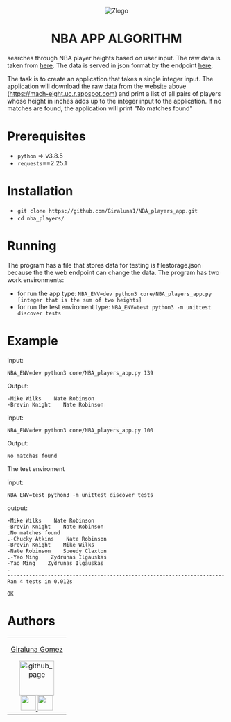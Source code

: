 <p align="center">
    <img alt="Zlogo" src="https://i.ytimg.com/vi/QhSOVD74oRI/maxresdefault.jpg" />
</p>
<h1 align="center">
    NBA APP ALGORITHM
</h1>

searches through NBA player heights
based on user input. The raw data is taken from
[here](https://www.openintro.org/data/index.php?data=nba_heights).  The data is
served in json format by the endpoint
[here](https://mach-eight.uc.r.appspot.com/).

The task is to create an application that takes a single integer input. The
application will download the raw data from the website above
(https://mach-eight.uc.r.appspot.com) and print a list of all pairs of players
whose height in inches adds up to the integer input to the application. If no
matches are found, the application will print "No matches found"

# Prerequisites

* `python` => v3.8.5
* `requests`==2.25.1

# Installation
* `git clone https://github.com/Giraluna1/NBA_players_app.git`
* `cd nba_players/`

# Running
The program has a file that stores data for testing is filestorage.json because the the web endpoint can change the data.
The program has two work environments:
* for run the app type: `NBA_ENV=dev python3 core/NBA_players_app.py [integer that is the sum of two heights]`
* for run the test enviroment type: `NBA_ENV=test python3 -m unittest discover tests`

# Example
input:

`NBA_ENV=dev python3 core/NBA_players_app.py 139`

Output:
```
-Mike Wilks    Nate Robinson
-Brevin Knight    Nate Robinson

```
input:

`NBA_ENV=dev python3 core/NBA_players_app.py 100`

Output:
```
No matches found
```

The test enviroment

input:

`NBA_ENV=test python3 -m unittest discover tests`

output:
```
-Mike Wilks    Nate Robinson
-Brevin Knight    Nate Robinson
.No matches found
.-Chucky Atkins    Nate Robinson
-Brevin Knight    Mike Wilks
-Nate Robinson    Speedy Claxton
.-Yao Ming    Zydrunas Ilgauskas
-Yao Ming    Zydrunas Ilgauskas
.
----------------------------------------------------------------------
Ran 4 tests in 0.012s

OK
```
# Authors
<div align='center'>
  <div>
    <table>
      <tr>
        <td valign="top" align='center'>
            <a href="https://github.com/Giraluna1" target="_blank">
            <p>Giraluna Gomez</p>
            <img alt="github_page" src="https://avatars.githubusercontent.com/u/70671381?v=4" height="80" width="80" />
            </a>
            <br />
            <a href="https://www.linkedin.com/in/giralunagomez/" target="_blank" rel="noopener noreferrer">
            <img src="https://img.icons8.com/plasticine/100/000000/linkedin.png" width="35" />
            </a>
            <a href="https://twitter.com/luna_gom" target="_blank" rel="noopener noreferrer">
            <img src="https://img.icons8.com/plasticine/100/000000/twitter.png" width="35" />
            </a>
        </td>